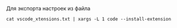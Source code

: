 Для экспорта настроек из файла

```
cat vscode_xtensions.txt | xargs -L 1 code --install-extension
```
